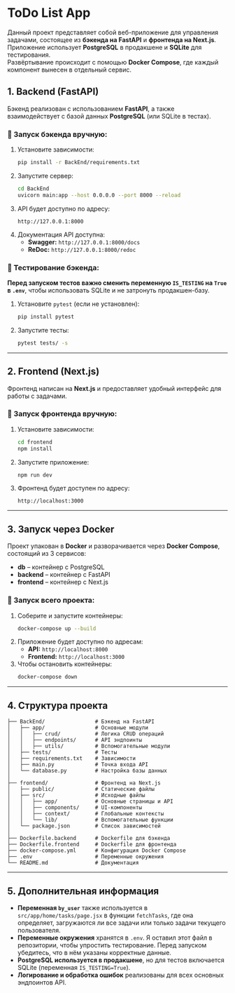 
# ToDo List App

Данный проект представляет собой веб-приложение для управления задачами, состоящее из **бэкенда на FastAPI** и **фронтенда на Next.js**. Приложение использует **PostgreSQL** в продакшене и **SQLite** для тестирования.  
Развёртывание происходит с помощью **Docker Compose**, где каждый компонент вынесен в отдельный сервис.

## 1. Backend (FastAPI)
Бэкенд реализован с использованием **FastAPI**, а также взаимодействует с базой данных **PostgreSQL** (или SQLite в тестах).

### 📌 Запуск бэкенда вручную:
1. Установите зависимости:
   ```bash
   pip install -r BackEnd/requirements.txt
   ```
2. Запустите сервер:
   ```bash
   cd BackEnd
   uvicorn main:app --host 0.0.0.0 --port 8000 --reload
   ```
3. API будет доступно по адресу:  
   ```
   http://127.0.0.1:8000
   ```
4. Документация API доступна:
   - **Swagger:** `http://127.0.0.1:8000/docs`
   - **ReDoc:** `http://127.0.0.1:8000/redoc`

### 📌 Тестирование бэкенда:
**Перед запуском тестов важно сменить переменную `IS_TESTING` на `True` в `.env`**, чтобы использовать SQLite и не затронуть продакшен-базу.  
1. Установите `pytest` (если не установлен):
   ```bash
   pip install pytest
   ```
2. Запустите тесты:
   ```bash
   pytest tests/ -s
   ```

---

## 2. Frontend (Next.js)
Фронтенд написан на **Next.js** и предоставляет удобный интерфейс для работы с задачами.

### 📌 Запуск фронтенда вручную:
1. Установите зависимости:
   ```bash
   cd frontend
   npm install
   ```
2. Запустите приложение:
   ```bash
   npm run dev
   ```
3. Фронтенд будет доступен по адресу:
   ```
   http://localhost:3000
   ```

---

## 3. Запуск через Docker
Проект упакован в **Docker** и разворачивается через **Docker Compose**, состоящий из 3 сервисов:
- **db** – контейнер с PostgreSQL
- **backend** – контейнер с FastAPI
- **frontend** – контейнер с Next.js

### 📌 Запуск всего проекта:
1. Соберите и запустите контейнеры:
   ```bash
   docker-compose up --build
   ```
2. Приложение будет доступно по адресам:
   - **API:** `http://localhost:8000`
   - **Frontend:** `http://localhost:3000`
3. Чтобы остановить контейнеры:
   ```bash
   docker-compose down
   ```

---

## 4. Структура проекта
```
├── BackEnd/                # Бэкенд на FastAPI
│   ├── app/                # Основные модули
│   │   ├── crud/           # Логика CRUD операций
│   │   ├── endpoints/      # API эндпоинты
│   │   ├── utils/          # Вспомогательные модули
│   ├── tests/              # Тесты
│   ├── requirements.txt    # Зависимости
│   ├── main.py             # Точка входа API
│   └── database.py         # Настройка базы данных
│
├── frontend/               # Фронтенд на Next.js
│   ├── public/             # Статические файлы
│   ├── src/                # Исходные файлы
│   │   ├── app/            # Основные страницы и API
│   │   ├── components/     # UI-компоненты
│   │   ├── context/        # Глобальные контексты
│   │   └── lib/            # Вспомогательные функции
│   └── package.json        # Список зависимостей
│
├── Dockerfile.backend      # Dockerfile для бэкенда
├── Dockerfile.frontend     # Dockerfile для фронтенда
├── docker-compose.yml      # Конфигурация Docker Compose
├── .env                    # Переменные окружения
└── README.md               # Документация
```


---

## 5. Дополнительная информация
- **Переменная `by_user`** также используется в `src/app/home/tasks/page.jsx` в функции `fetchTasks`, где она определяет, загружаются ли все задачи или только задачи текущего пользователя.
- **Переменные окружения** хранятся в `.env`. Я оставил этот файл в репозитории, чтобы упростить тестирование. Перед запуском убедитесь, что в нём указаны корректные данные.
- **PostgreSQL используется в продакшене**, но для тестов включается SQLite (переменная `IS_TESTING=True`).
- **Логирование и обработка ошибок** реализованы для всех основных эндпоинтов API.
